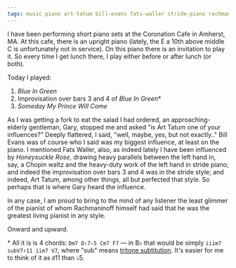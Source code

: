 ```yaml
---
tags: music piano art-tatum bill-evans fats-waller stride-piano rachmaninoff
---
```


I have been performing short piano sets at the Coronation Cafe in Amherst, MA. At this cafe, there is an upright piano (lately, the E a 10th above middle C is unfortunately not in service). On this piano there is an invitation to play it. So every time I get lunch there, I play either before or after lunch (or both).

Today I played:

1. _Blue In Green_
2. Improvisation over bars 3 and 4 of _Blue In Green_\*
3. _Someday My Prince Will Come_

As I was getting a fork to eat the salad I had ordered, an approaching-elderly gentleman, Gary, stopped me and asked "is Art Tatum one of your influences?" Deeply flattered, I said, "well, maybe, yes, but not exactly.." Bill Evans was of course who I said was my biggest influence, at least on the piano. I mentioned Fats Waller, also, as indeed lately I have been influenced by _Honeysuckle Rose_, drawing heavy parallels between the left hand in, say, a Chopin waltz and the heavy-duty work of the left hand in stride piano; and indeed the improvisation over bars 3 and 4 was in the stride style; and indeed, Art Tatum, among other things, all but perfected that style. So perhaps that is where Gary heard the influence.

In any case, I am proud to bring to the mind of any listener the least glimmer of the pianist of whom Rachmaninoff himself had said that he was the greatest living pianist in any style.

Onward and upward.

\* All it is is 4 chords: `Dm7 D♭7♭5 Cm7 F7` — in B♭ that would be simply `iiim7 subV7♯11 iim7 V7`, where "sub" means [tritone subtitution](https://en.wikipedia.org/wiki/Tritone_substitution). It's easier for me to think of it as ♯11 than ♭5.
